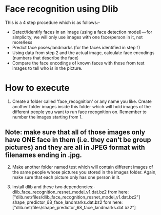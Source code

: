# Face recognition using Dlib

This is a 4 step procedure which is as follows:-
* Detect/identify faces in an image (using a face detection model) — for simplicity, we will only use images with one face/person in it, not more/less
* Predict face poses/landmarks (for the faces identified in step 1)
* Using data from step 2 and the actual image, calculate face encodings (numbers that describe the face)
* Compare the face encodings of known faces with those from test images to tell who is in the picture.

# How to execute 

1. Create a folder called 'face_recognition' or any name you like. Create another folder images inside this folder which will hold images of the different people you want to run face recognition on. Remember to number the images starting from 1.
## Note: make sure that all of those images only have ONE face in them (i.e. they can’t be group pictures) and they are all in JPEG format with filenames ending in .jpg.

2. Make another folder named test which will contain different images of the same people whose pictures you stored in the images folder. Again, make sure that each picture only has one person in it.

3. Install dlib and these two dependencies:-
dlib_face_recognition_resnet_model_v1.dat.bz2 from here: ["dlib.net/files/dlib_face_recognition_resnet_model_v1.dat.bz2"]
shape_predictor_68_face_landmarks.dat.bz2 fom here: ["dlib.net/files/shape_predictor_68_face_landmarks.dat.bz2"]


